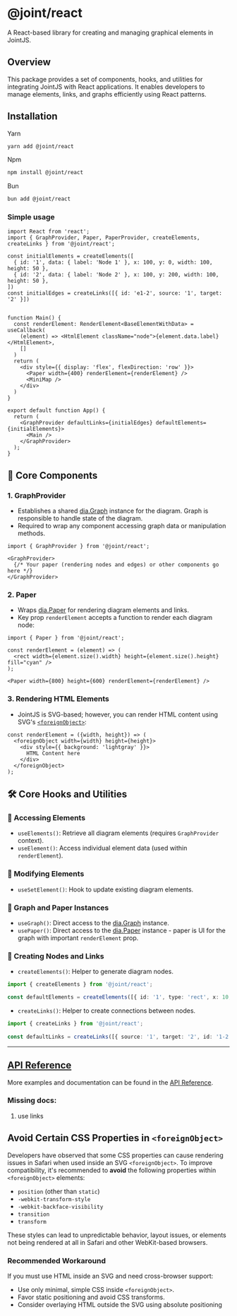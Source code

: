 # @joint/react

A React-based library for creating and managing graphical elements in JointJS.

## Overview

This package provides a set of components, hooks, and utilities for integrating JointJS with React applications. It enables developers to manage elements, links, and graphs efficiently using React patterns.

## Installation

Yarn
```sh
yarn add @joint/react
```
Npm
```sh
npm install @joint/react
```
Bun
```sh
bun add @joint/react
```

### Simple usage

```tsx
import React from 'react';
import { GraphProvider, Paper, PaperProvider, createElements, createLinks } from '@joint/react';

const initialElements = createElements([
  { id: '1', data: { label: 'Node 1' }, x: 100, y: 0, width: 100, height: 50 },
  { id: '2', data: { label: 'Node 2' }, x: 100, y: 200, width: 100, height: 50 },
])
const initialEdges = createLinks([{ id: 'e1-2', source: '1', target: '2' }])


function Main() {
  const renderElement: RenderElement<BaseElementWithData> = useCallback(
    (element) => <HtmlElement className="node">{element.data.label}</HtmlElement>,
    []
  )
  return (
    <div style={{ display: 'flex', flexDirection: 'row' }}>
      <Paper width={400} renderElement={renderElement} />
      <MiniMap />
    </div>
  )
}

export default function App() {
  return (
    <GraphProvider defaultLinks={initialEdges} defaultElements={initialElements}>
      <Main />
    </GraphProvider>
  );
}
```


## 📌 Core Components

### 1. **GraphProvider**
- Establishes a shared [dia.Graph](https://docs.jointjs.com/api/dia/Graph/) instance for the diagram. Graph is responsible to handle state of the diagram.
- Required to wrap any component accessing graph data or manipulation methods.

```tsx
import { GraphProvider } from '@joint/react';

<GraphProvider>
  {/* Your paper (rendering nodes and edges) or other components go here */}
</GraphProvider>
```

### 2. **Paper**
- Wraps [dia.Paper](https://docs.jointjs.com/learn/quickstart/paper) for rendering diagram elements and links.
- Key prop `renderElement` accepts a function to render each diagram node:

```tsx
import { Paper } from '@joint/react';

const renderElement = (element) => (
  <rect width={element.size().width} height={element.size().height} fill="cyan" />
);

<Paper width={800} height={600} renderElement={renderElement} />
```

### 3. **Rendering HTML Elements**
- JointJS is SVG-based; however, you can render HTML content using SVG's [`<foreignObject>`](https://developer.mozilla.org/en-US/docs/Web/SVG/Element/foreignObject):

```tsx
const renderElement = ({width, height}) => (
  <foreignObject width={width} height={height}>
    <div style={{ background: 'lightgray' }}>
      HTML Content here
    </div>
  </foreignObject>
);
```

## 🛠️ Core Hooks and Utilities

### 🔹 Accessing Elements
- `useElements()`: Retrieve all diagram elements (requires `GraphProvider` context).
- `useElement()`: Access individual element data (used within `renderElement`).

### 🔹 Modifying Elements
- `useSetElement()`: Hook to update existing diagram elements.

### 🔹 Graph and Paper Instances
- `useGraph()`: Direct access to the [dia.Graph](https://docs.jointjs.com/api/dia/Graph/) instance.
- `usePaper()`: Direct access to the [dia.Paper](https://docs.jointjs.com/learn/quickstart/paper) instance - paper is UI for the graph with important `renderElement` prop.

### 🔹 Creating Nodes and Links
- `createElements()`: Helper to generate diagram nodes.
```ts
import { createElements } from '@joint/react';

const defaultElements = createElements([{ id: '1', type: 'rect', x: 10, y: 10, width: 100, height: 100 }]);
  ```
- `createLinks()`: Helper to create connections between nodes.
```ts
import { createLinks } from '@joint/react';
  
const defaultLinks = createLinks([{ source: '1', target: '2', id: '1-2' }]);
```
---


## [API Reference](docs/README.md)


More examples and documentation can be found in the [API Reference](docs/README.md).





### Missing docs:
1. use links



## Avoid Certain CSS Properties in `<foreignObject>`

Developers have observed that some CSS properties can cause rendering issues in Safari when used inside an SVG `<foreignObject>`. To improve compatibility, it's recommended to **avoid** the following properties within `<foreignObject>` elements:

- `position` (other than `static`)
- `-webkit-transform-style`
- `-webkit-backface-visibility`
- `transition`
- `transform`

These styles can lead to unpredictable behavior, layout issues, or elements not being rendered at all in Safari and other WebKit-based browsers.

### Recommended Workaround

If you must use HTML inside an SVG and need cross-browser support:

- Use only minimal, simple CSS inside `<foreignObject>`.
- Favor static positioning and avoid CSS transforms.
- Consider overlaying HTML outside the SVG using absolute positioning 
